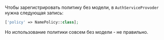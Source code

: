Чтобы зарегистрировать политику без модели, в `AuthServiceProvoder` нужна следующая запись:
```php
['policy' => NamePolicy::class];
```
Но использование политики совсем без модели - не правильно.

